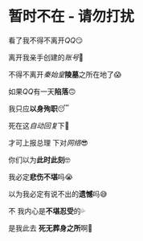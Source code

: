 # 暂时不在 - 请勿打扰  

看了我不得不离开*QQ*😏  

离开我亲手创建的*账号*🤔  

不得不离开*秦始皇***陵墓**之所在地了😱  

如果*QQ*有一天**陷落**🙃  

我只应**以身殉职**😴  

死在这*自动回复*下🤭  

才可上报总理 下对*网络*😎  

你们以为**此时此刻**🤓  

我必定**悲伤不堪**吗😭  

以为我必定有说不出的**遗憾**吗😅  

不 我内心是**不堪忍受**的💦  

是我此去 **死无葬身之所**啊👻  

